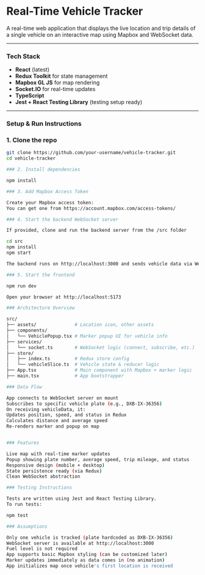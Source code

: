 # Real-Time Vehicle Tracker

A real-time web application that displays the live location and trip details of a single vehicle on an interactive map using Mapbox and WebSocket data.

---

### Tech Stack

- **React** (latest)
- **Redux Toolkit** for state management
- **Mapbox GL JS** for map rendering
- **Socket.IO** for real-time updates
- **TypeScript**
- **Jest + React Testing Library** (testing setup ready)

---

### Setup & Run Instructions

### 1. Clone the repo

```bash
git clone https://github.com/your-username/vehicle-tracker.git
cd vehicle-tracker

### 2. Install dependencies

npm install

### 3. Add Mapbox Access Token

Create your Mapbox access token:
You can get one from https://account.mapbox.com/access-tokens/

### 4. Start the backend WebSocket server

If provided, clone and run the backend server from the /src folder

cd src
npm install
npm start

The backend runs on http://localhost:3000 and sends vehicle data via WebSocket.

### 5. Start the frontend

npm run dev

Open your browser at http://localhost:5173

### Architecture Overview

src/
├── assets/              # Location icon, other assets
├── components/
│   └── VehiclePopup.tsx # Marker popup UI for vehicle info
├── services/
│   └── socket.ts        # WebSocket logic (connect, subscribe, etc.)
├── store/
│   ├── index.ts         # Redux store config
│   └── vehicleSlice.ts  # Vehicle state & reducer logic
├── App.tsx              # Main component with Mapbox + marker logic
├── main.tsx             # App bootstrapper

### Data Flow

App connects to WebSocket server on mount
Subscribes to specific vehicle plate (e.g., DXB-IX-36356)
On receiving vehicleData, it:
Updates position, speed, and status in Redux
Calculates distance and average speed
Re-renders marker and popup on map


### Features

Live map with real-time marker updates
Popup showing plate number, average speed, trip mileage, and status
Responsive design (mobile + desktop)
State persistence ready (via Redux)
Clean WebSocket abstraction

### Testing Instructions

Tests are written using Jest and React Testing Library.
To run tests:

npm test

### Assumptions

Only one vehicle is tracked (plate hardcoded as DXB-IX-36356)
WebSocket server is available at http://localhost:3000
Fuel level is not required
App supports basic Mapbox styling (can be customized later)
Marker updates immediately as data comes in (no animation)
App initializes map once vehicle's first location is received
```
